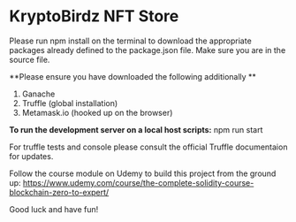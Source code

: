 # KryptoBirdz NFT Store
Please run npm install on the terminal to download the appropriate packages already defined to the package.json file. 
Make sure you are in the source file. 

**Please ensure you have downloaded the following additionally **

1. Ganache
2. Truffle (global installation)
3. Metamask.io (hooked up on the browser)

**To run the development server on a local host scripts:** npm run start

For truffle tests and console please consult the official Truffle documentaion for updates.

Follow the course module on Udemy to build this project from the ground up:
https://www.udemy.com/course/the-complete-solidity-course-blockchain-zero-to-expert/

Good luck and have fun!

